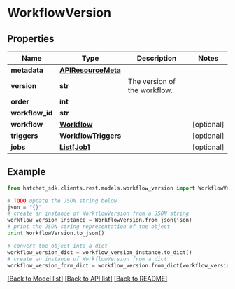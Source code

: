 # WorkflowVersion


## Properties

Name | Type | Description | Notes
------------ | ------------- | ------------- | -------------
**metadata** | [**APIResourceMeta**](APIResourceMeta.md) |  | 
**version** | **str** | The version of the workflow. | 
**order** | **int** |  | 
**workflow_id** | **str** |  | 
**workflow** | [**Workflow**](Workflow.md) |  | [optional] 
**triggers** | [**WorkflowTriggers**](WorkflowTriggers.md) |  | [optional] 
**jobs** | [**List[Job]**](Job.md) |  | [optional] 

## Example

```python
from hatchet_sdk.clients.rest.models.workflow_version import WorkflowVersion

# TODO update the JSON string below
json = "{}"
# create an instance of WorkflowVersion from a JSON string
workflow_version_instance = WorkflowVersion.from_json(json)
# print the JSON string representation of the object
print WorkflowVersion.to_json()

# convert the object into a dict
workflow_version_dict = workflow_version_instance.to_dict()
# create an instance of WorkflowVersion from a dict
workflow_version_form_dict = workflow_version.from_dict(workflow_version_dict)
```
[[Back to Model list]](../README.md#documentation-for-models) [[Back to API list]](../README.md#documentation-for-api-endpoints) [[Back to README]](../README.md)
